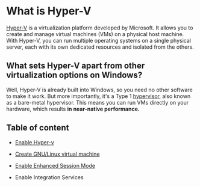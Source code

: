 # What is Hyper-V

[Hyper-V](https://learn.microsoft.com/en-us/windows-server/virtualization/hyper-v/hyper-v-technology-overview) is a virtualization platform developed by Microsoft. It allows you to create and manage virtual machines (VMs) on a physical host machine. With Hyper-V, you can run multiple operating systems on a single physical server, each with its own dedicated resources and isolated from the others.

## What sets Hyper-V apart from other virtualization options on Windows?

Well, Hyper-V is already built into Windows, so you need no other software to make it work. But more importantly, it's a Type 1 [hypervisor](https://en.wikipedia.org/wiki/Hypervisor), also known as a bare-metal hypervisor. This means you can run VMs directly on your hardware, which results **in near-native performance.**

## Table of content

* [Enable Hyper-v](./enable-hyper-v/README.md)

* [Create GNU/Linux virtual machine](./create-linux-vm/README.md)

* [Enable Enhanced Session Mode](./enable-enhanced-session-mode/README.md)

* Enable Integration Services
